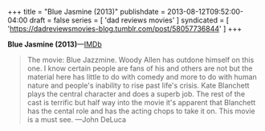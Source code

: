 +++
title = "Blue Jasmine (2013)"
publishdate = 2013-08-12T09:52:00-04:00
draft = false
series = [ 'dad reviews movies' ]
syndicated = [ 'https://dadreviewsmovies-blog.tumblr.com/post/58057736844' ]
+++

**Blue Jasmine (2013)**—[IMDb](http://www.imdb.com/title/tt2334873/)

> The movie: Blue Jazzmine. Woody Allen has  outdone himself on this one. I know certain people are fans of his and others are not but the material here has little to do with comedy and more to do with human  nature and people's inability to rise past life's crisis. Kate Blanchett plays the central character and does a   superb job. The rest of the cast is  terrific but half way into the movie it's apparent that Blanchett has the cental role and has the acting chops to take it on.  This movie is a must see.
> —John DeLuca
